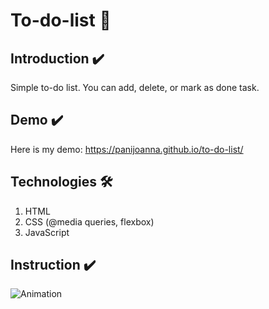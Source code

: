 # To-do-list 📝

## Introduction ✔️
Simple to-do list. You can add, delete, or mark as done task.

## Demo ✔️
Here is my demo:
https://panijoanna.github.io/to-do-list/

## Technologies 🛠
1. HTML
2. CSS (@media queries, flexbox)
3. JavaScript

## Instruction ✔️
![Animation](https://user-images.githubusercontent.com/105354955/173836955-b0a3fca7-39b6-4083-bf38-26fc11ffd2e9.gif)

